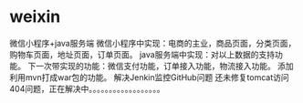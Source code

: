 # weixin
微信小程序+java服务端
微信小程序中实现：电商的主业，商品页面，分类页面，购物车页面，地址页面，订单页面。
java服务端中实现：对以上数据的支持功能。
下一次带实现的功能：微信支付功能，订单接入功能，物流接入功能。
添加利用mvn打成war包的功能。
解决Jenkin监控GitHub问题
还未修复tomcat访问404问题，正在解决中。。。。。。。。。。。。。。。。。。